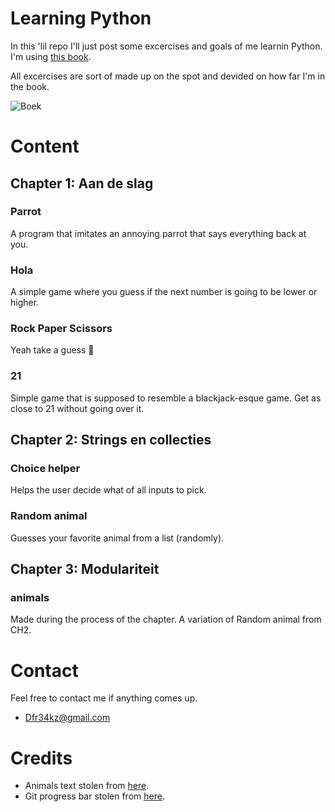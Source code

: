 # Learning Python

In this 'lil repo I'll just post some excercises and goals of me learnin Python.
I'm using [this book](https://www.vanduurenmedia.nl/EAN/9789059409743/Handboek_Python).

All excercises are sort of made up on the spot and devided on how far I'm in the book.

![Boek](http://progressed.io/bar/27?title=Boek)   

# Content

## Chapter 1: Aan de slag

### Parrot

A program that imitates an annoying parrot that says everything back at you.

### Hola

A simple game where you guess if the next number is going to be lower or higher.

### Rock Paper Scissors

Yeah take a guess :thinking:

### 21

Simple game that is supposed to resemble a blackjack-esque game. Get as close to 21 without going over it.

## Chapter 2: Strings en collecties

### Choice helper

Helps the user decide what of all inputs to pick.

### Random animal

Guesses your favorite animal from a list (randomly).

## Chapter 3: Modulariteit

### animals

Made during the process of the chapter. A variation of Random animal from CH2.

# Contact

Feel free to contact me if anything comes up.
- Dfr34kz@gmail.com

# Credits

- Animals text stolen from [here](https://gist.github.com/atduskgreg/3cf8ef48cb0d29cf151bedad81553a54#file-animals-txt).
- Git progress bar stolen from [here](https://github.com/fehmicansaglam/progressed.io).